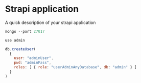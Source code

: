 # Strapi application

A quick description of your strapi application

``` js
mongo --port 27017

use admin

db.createUser(
  {
    user: "adminUser",
    pwd: "adminPass",
    roles: [ { role: "userAdminAnyDatabase", db: "admin" } ]
  }
)
```

